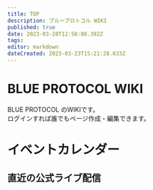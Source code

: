```yaml
---
title: TOP
description: ブループロトコル WIKI
published: true
date: 2023-03-28T12:58:08.392Z
tags: 
editor: markdown
dateCreated: 2023-03-23T15:21:28.033Z
---
```


# BLUE PROTOCOL WIKI

BLUE PROTOCOL のWIKIです。  
ログインすれば誰でもページ作成・編集できます。

# イベントカレンダー
<div id="calendar"></div>

## 直近の公式ライブ配信
<div id="live"></div>